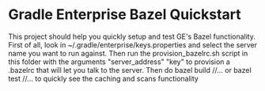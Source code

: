 # Gradle Enterprise Bazel Quickstart

This project should help you quickly setup and test GE's Bazel functionality. First of all, look in ~/.gradle/enterprise/keys.properties and select the server  name you want to run against. Then run the provision_bazelrc.sh script in this folder with the arguments "server_address" "key" to provision a .bazelrc that will let you talk to the server. Then do bazel build //... or bazel test //... to quickly see the caching and scans functionality